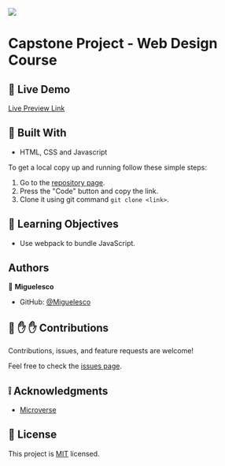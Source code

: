![](https://img.shields.io/badge/Microverse-blueviolet)

# Capstone Project - Web Design Course

<!-- In this project, I set up my first Capstone Project about a Web Design Course.  My goal here is make 2 pages (home and about) of my web development course for mobile and desktop version.

- ![screenshot](/assets/images/1.png) 
- ![screenshot](/assets/images/2.png) 
- ![screenshot](/assets/images/3.png) 
- ![screenshot](/assets/images/4.png)  -->

## :red_circle: Live Demo

[Live Preview Link](https://miguelesco.github.io/webpack-project/) 

## :hammer: Built With

- HTML, CSS and Javascript

To get a local copy up and running follow these simple steps:

1. Go to the [repository page](https://github.com/miguelesco/webpack-project).
2. Press the "Code" button and copy the link.
3. Clone it using git command `git clone <link>`.

## :blue_book: Learning Objectives

- Use webpack to bundle JavaScript.

## Authors

👤 **Miguelesco**

- GitHub: [@Miguelesco](https://github.com/miguelesco)


## 🤝 :raised_hand: :raised_hand: Contributions

Contributions, issues, and feature requests are welcome!

Feel free to check the [issues page](https://github.com/miguelesco/webpack-project/issues).

## :grey_exclamation: Acknowledgments

- [Microverse](https://www.microverse.org/)

## 📝 License

This project is [MIT](LICENSE) licensed.